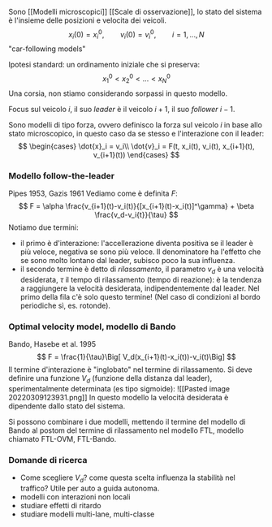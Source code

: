 Sono [[Modelli microscopici]]  [[Scale di osservazione]], lo stato del sistema è l'insieme delle posizioni e velocita dei veicoli.
$$
x_i(0) = x_i^0, \qquad v_i(0)= v_i^0, \qquad i=1,\dots,N
$$
"car-following models"

Ipotesi standard: un ordinamento iniziale che si preserva:
$$
x_1^0 < x_2^0 < \dots < x_N^0
$$
Una corsia, non stiamo considerando sorpassi in questo modello.

Focus sul veicolo $i$, il suo _leader_ è il veicolo $i+1$, il suo _follower_ $i-1$.

Sono modelli di tipo forza, ovvero definisco la forza sul veicolo $i$ in base allo stato microscopico, in questo caso da se stesso e l'interazione con il leader:
$$
\begin{cases}
\dot{x}_i = v_i\\
\dot{v}_i = F(t, x_i(t), v_i(t), x_{i+1}(t), v_{i+1}(t))
\end{cases}
$$
### Modello follow-the-leader
Pipes 1953, Gazis 1961
Vediamo come è definita $F$:
$$
F = \alpha \frac{v_{i+1}(t)-v_i(t)}{[x_{i+1}(t)-x_i(t)]^\gamma} + \beta \frac{v_d-v_i{t}}{\tau}
$$
Notiamo due termini: 
- il primo è d'interazione: l'accellerazione diventa positiva se il leader è più veloce, negativa se sono più veloce. Il denominatore ha l'effetto che se sono molto lontano dal leader, subisco poco la sua influenza.
- il secondo termine è detto di _rilassamento_, il parametro $v_d$ è una velocità desiderata, $\tau$ il tempo di rilassamento (tempo di reazione): è la tendenza a raggiungere la velocità desiderata, indipendentemente dal leader. Nel primo della fila c'è solo questo termine! (Nel caso di condizioni al bordo periodiche sì, es. rotonde).

### Optimal velocity model, modello di Bando
Bando, Hasebe et al. 1995
$$
F = \frac{1}{\tau}\Big[ V_d(x_{i+1}(t)-x_i(t))-v_i(t)\Big]
$$
Il termine d'interazione è "inglobato" nel termine di rilassamento. Si deve definire una funzione $V_d$ (funzione della distanza dal leader), sperimentalmente determinata (es tipo sigmoide):
![[Pasted image 20220309123931.png]]
In questo modello la velocità desiderata è dipendente dallo stato del sistema.

Si possono combinare i due modelli, mettendo il termine del modello di Bando al postom del termine di rilassamento nel modello FTL, modello chiamato FTL-OVM, FTL-Bando.

### Domande di ricerca
- Come scegliere $V_d$? come questa scelta influenza la stabilità nel traffico?
Utile per auto a guida autonoma.
- modelli con interazioni non locali
- studiare effetti di ritardo
- studiare modelli multi-lane, multi-classe